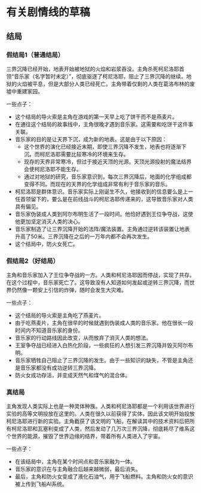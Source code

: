 # 有关剧情线的草稿

## 结局

### 假结局1（普通结局）

三界沉降已经开始，地表开始被地狱的火焰和岩浆吞没。主角杀死柯尼洛耶首领“音乐家（名字暂时未定）”，彻底驱逐了柯尼洛耶，阻止了三界沉降的继续。地狱的火焰被平息，但是大部分人类已经死亡。主角带着仅剩的人类在葛洛布林的废墟中重建家园。

一些点子：
* 这个结局的导火索是主角在游戏的第一天早上吃了饼干而不是燕麦片。
* 在通往这个结局的故事线中，主角很晚才遇到音乐家。这需要和吃饼干这件事关联。
* 音乐家的目的是让天界下沉，成为新的地表。这是由于以下原因：
  * 这个世界的演化已经接近末期，即使三界沉降不发生，地表也将逐渐下沉。而柯尼洛耶需要比较寒冷的环境来生存。
  * 现存的天界非常寒冷，但过于接近天顶的光源。天顶光源投射的魔法结界会使柯尼洛耶不能生存。
  * 通过对地狱的研究，音乐家意识到，每次三界沉降后，地面的化学组成都变得不同。而现在的天界的化学组成非常有利于音乐家的音乐。
* 柯尼洛耶是群体意识。音乐家实际上刚诞生不久，他接收到的信息要么是上一任首领留下的，要么是在前线战斗的柯尼洛耶传递来的，这导致音乐家对人类具有偏见。
* 音乐家伪装成人类到阿尔布明生活了一段时间。他恰好遇到王位争夺战，这使他更加坚定消灭人类的决心。
* 音乐家制造了让三界沉降开始的法阵/魔法装置。主角通过逆转该装置让地表升高了50米。三界沉降在之后的一万年内都不会再次发生。
* 这个结局中，防火女死亡。

### 假结局2（好结局）

主角和音乐家加入了王位争夺战的一方。人类和柯尼洛耶因而停战，实现了共存。在这个过程中，音乐家死亡了。这导致没有人知道如何发起或逆转三界沉降，而世界仍然像一颗安上引信的炸弹，随时会发生大灾难。

一些点子：
* 这个结局的导火索是主角吃了燕麦片。
* 由于吃燕麦片，主角在很早的时候就遇到伪装成人类的音乐家。他在很长一段时间内不知道音乐家的身份。
* 音乐家的行动路线因此改变，从而放弃了消灭人类的想法。
* 王室争夺战已经进入白热化阶段，一些疯狂的人想引发三界沉降并毁灭阿尔布明。
* 音乐家牺牲自己阻止了三界沉降的发生。由于一些知识的缺失，不管是主角还是音乐家都没有成功逆转三界沉降。
* 防火女成功存活，并变成天然气和煤气的混合体。

### 真结局

主角发现人类实际上也是一种灵体种族。人类和柯尼洛耶都是一个利用该世界进行实验的高等文明投放在这里的。人类在很久以前获得了实体，因此该文明开始投放柯尼洛耶进行新的实验。主角截获了该文明的飞船，在解读其中的技术资料后把所有柯尼洛耶和瓦塞利变成了人类，然后发动了几万次三界沉降，彻底耗尽了维系这个世界的能源，摧毁了世界边缘的结界，带着所有人类进入了宇宙。

一些点子：
* 在该结局中，主角在某个时间点和音乐家融为一体。
* 音乐家的意识在与主角融合后越来越微弱，最后消失。
* 最后，主角和防火女变成了液化石油气，用于飞船燃料。主角和防火女的意识被上传到飞船AI系统。